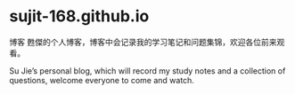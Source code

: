 # sujit-168.github.io
博客
甦傑的个人博客，博客中会记录我的学习笔记和问题集锦，欢迎各位前来观看。

Su Jie’s personal blog, which will record my study notes and a collection of questions, welcome everyone to come and watch.

